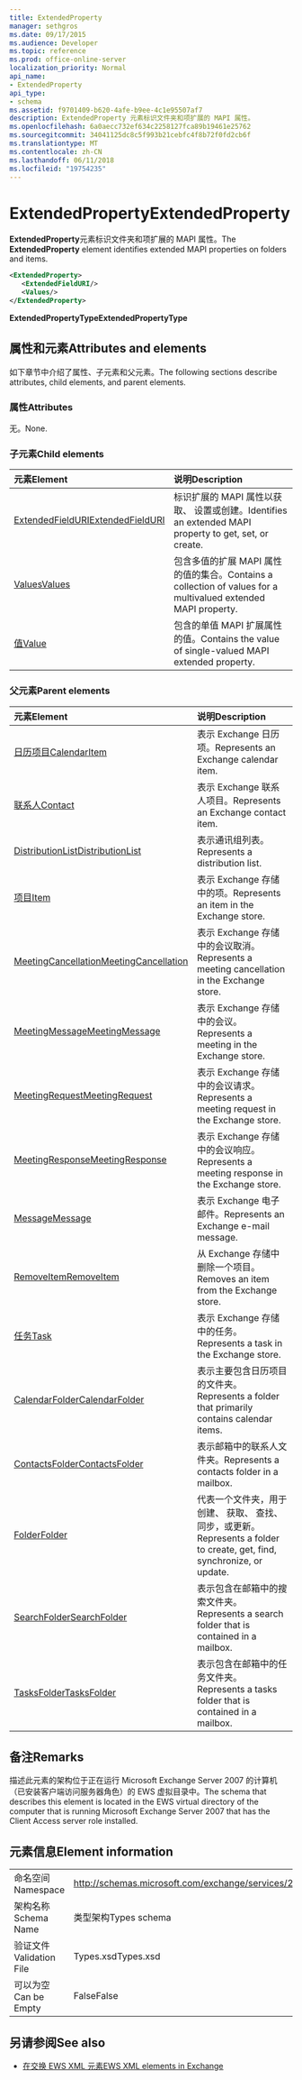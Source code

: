 ```yaml
---
title: ExtendedProperty
manager: sethgros
ms.date: 09/17/2015
ms.audience: Developer
ms.topic: reference
ms.prod: office-online-server
localization_priority: Normal
api_name:
- ExtendedProperty
api_type:
- schema
ms.assetid: f9701409-b620-4afe-b9ee-4c1e95507af7
description: ExtendedProperty 元素标识文件夹和项扩展的 MAPI 属性。
ms.openlocfilehash: 6a0aecc732ef634c2258127fca89b19461e25762
ms.sourcegitcommit: 34041125dc8c5f993b21cebfc4f8b72f0fd2cb6f
ms.translationtype: MT
ms.contentlocale: zh-CN
ms.lasthandoff: 06/11/2018
ms.locfileid: "19754235"
---
```

# <a name="extendedproperty"></a><span data-ttu-id="42d56-103">ExtendedProperty</span><span class="sxs-lookup"><span data-stu-id="42d56-103">ExtendedProperty</span></span>

<span data-ttu-id="42d56-104">**ExtendedProperty**元素标识文件夹和项扩展的 MAPI 属性。</span><span class="sxs-lookup"><span data-stu-id="42d56-104">The **ExtendedProperty** element identifies extended MAPI properties on folders and items.</span></span> 
  
```xml
<ExtendedProperty>
   <ExtendedFieldURI/>
   <Values/>
</ExtendedProperty>
```

 <span data-ttu-id="42d56-105">**ExtendedPropertyType**</span><span class="sxs-lookup"><span data-stu-id="42d56-105">**ExtendedPropertyType**</span></span>
## <a name="attributes-and-elements"></a><span data-ttu-id="42d56-106">属性和元素</span><span class="sxs-lookup"><span data-stu-id="42d56-106">Attributes and elements</span></span>

<span data-ttu-id="42d56-107">如下章节中介绍了属性、子元素和父元素。</span><span class="sxs-lookup"><span data-stu-id="42d56-107">The following sections describe attributes, child elements, and parent elements.</span></span>
  
### <a name="attributes"></a><span data-ttu-id="42d56-108">属性</span><span class="sxs-lookup"><span data-stu-id="42d56-108">Attributes</span></span>

<span data-ttu-id="42d56-109">无。</span><span class="sxs-lookup"><span data-stu-id="42d56-109">None.</span></span>
  
### <a name="child-elements"></a><span data-ttu-id="42d56-110">子元素</span><span class="sxs-lookup"><span data-stu-id="42d56-110">Child elements</span></span>

|<span data-ttu-id="42d56-111">**元素**</span><span class="sxs-lookup"><span data-stu-id="42d56-111">**Element**</span></span>|<span data-ttu-id="42d56-112">**说明**</span><span class="sxs-lookup"><span data-stu-id="42d56-112">**Description**</span></span>|
|:-----|:-----|
|[<span data-ttu-id="42d56-113">ExtendedFieldURI</span><span class="sxs-lookup"><span data-stu-id="42d56-113">ExtendedFieldURI</span></span>](extendedfielduri.md) <br/> |<span data-ttu-id="42d56-114">标识扩展的 MAPI 属性以获取、 设置或创建。</span><span class="sxs-lookup"><span data-stu-id="42d56-114">Identifies an extended MAPI property to get, set, or create.</span></span>  <br/> |
|[<span data-ttu-id="42d56-115">Values</span><span class="sxs-lookup"><span data-stu-id="42d56-115">Values</span></span>](values.md) <br/> |<span data-ttu-id="42d56-116">包含多值的扩展 MAPI 属性的值的集合。</span><span class="sxs-lookup"><span data-stu-id="42d56-116">Contains a collection of values for a multivalued extended MAPI property.</span></span>  <br/> |
|[<span data-ttu-id="42d56-117">值</span><span class="sxs-lookup"><span data-stu-id="42d56-117">Value</span></span>](value.md) <br/> |<span data-ttu-id="42d56-118">包含的单值 MAPI 扩展属性的值。</span><span class="sxs-lookup"><span data-stu-id="42d56-118">Contains the value of single-valued MAPI extended property.</span></span>  <br/> |
   
### <a name="parent-elements"></a><span data-ttu-id="42d56-119">父元素</span><span class="sxs-lookup"><span data-stu-id="42d56-119">Parent elements</span></span>

|<span data-ttu-id="42d56-120">**元素**</span><span class="sxs-lookup"><span data-stu-id="42d56-120">**Element**</span></span>|<span data-ttu-id="42d56-121">**说明**</span><span class="sxs-lookup"><span data-stu-id="42d56-121">**Description**</span></span>|
|:-----|:-----|
|[<span data-ttu-id="42d56-122">日历项目</span><span class="sxs-lookup"><span data-stu-id="42d56-122">CalendarItem</span></span>](calendaritem.md) <br/> |<span data-ttu-id="42d56-123">表示 Exchange 日历项。</span><span class="sxs-lookup"><span data-stu-id="42d56-123">Represents an Exchange calendar item.</span></span>  <br/> |
|[<span data-ttu-id="42d56-124">联系人</span><span class="sxs-lookup"><span data-stu-id="42d56-124">Contact</span></span>](contact.md) <br/> |<span data-ttu-id="42d56-125">表示 Exchange 联系人项目。</span><span class="sxs-lookup"><span data-stu-id="42d56-125">Represents an Exchange contact item.</span></span>  <br/> |
|[<span data-ttu-id="42d56-126">DistributionList</span><span class="sxs-lookup"><span data-stu-id="42d56-126">DistributionList</span></span>](distributionlist.md) <br/> |<span data-ttu-id="42d56-127">表示通讯组列表。</span><span class="sxs-lookup"><span data-stu-id="42d56-127">Represents a distribution list.</span></span>  <br/> |
|[<span data-ttu-id="42d56-128">项目</span><span class="sxs-lookup"><span data-stu-id="42d56-128">Item</span></span>](item.md) <br/> |<span data-ttu-id="42d56-129">表示 Exchange 存储中的项。</span><span class="sxs-lookup"><span data-stu-id="42d56-129">Represents an item in the Exchange store.</span></span>  <br/> |
|[<span data-ttu-id="42d56-130">MeetingCancellation</span><span class="sxs-lookup"><span data-stu-id="42d56-130">MeetingCancellation</span></span>](meetingcancellation.md) <br/> |<span data-ttu-id="42d56-131">表示 Exchange 存储中的会议取消。</span><span class="sxs-lookup"><span data-stu-id="42d56-131">Represents a meeting cancellation in the Exchange store.</span></span>  <br/> |
|[<span data-ttu-id="42d56-132">MeetingMessage</span><span class="sxs-lookup"><span data-stu-id="42d56-132">MeetingMessage</span></span>](meetingmessage.md) <br/> |<span data-ttu-id="42d56-133">表示 Exchange 存储中的会议。</span><span class="sxs-lookup"><span data-stu-id="42d56-133">Represents a meeting in the Exchange store.</span></span>  <br/> |
|[<span data-ttu-id="42d56-134">MeetingRequest</span><span class="sxs-lookup"><span data-stu-id="42d56-134">MeetingRequest</span></span>](meetingrequest.md) <br/> |<span data-ttu-id="42d56-135">表示 Exchange 存储中的会议请求。</span><span class="sxs-lookup"><span data-stu-id="42d56-135">Represents a meeting request in the Exchange store.</span></span>  <br/> |
|[<span data-ttu-id="42d56-136">MeetingResponse</span><span class="sxs-lookup"><span data-stu-id="42d56-136">MeetingResponse</span></span>](meetingresponse.md) <br/> |<span data-ttu-id="42d56-137">表示 Exchange 存储中的会议响应。</span><span class="sxs-lookup"><span data-stu-id="42d56-137">Represents a meeting response in the Exchange store.</span></span>  <br/> |
|[<span data-ttu-id="42d56-138">Message</span><span class="sxs-lookup"><span data-stu-id="42d56-138">Message</span></span>](message-ex15websvcsotherref.md) <br/> |<span data-ttu-id="42d56-139">表示 Exchange 电子邮件。</span><span class="sxs-lookup"><span data-stu-id="42d56-139">Represents an Exchange e-mail message.</span></span>  <br/> |
|[<span data-ttu-id="42d56-140">RemoveItem</span><span class="sxs-lookup"><span data-stu-id="42d56-140">RemoveItem</span></span>](removeitem.md) <br/> |<span data-ttu-id="42d56-141">从 Exchange 存储中删除一个项目。</span><span class="sxs-lookup"><span data-stu-id="42d56-141">Removes an item from the Exchange store.</span></span>  <br/> |
|[<span data-ttu-id="42d56-142">任务</span><span class="sxs-lookup"><span data-stu-id="42d56-142">Task</span></span>](task.md) <br/> |<span data-ttu-id="42d56-143">表示 Exchange 存储中的任务。</span><span class="sxs-lookup"><span data-stu-id="42d56-143">Represents a task in the Exchange store.</span></span>  <br/> |
|[<span data-ttu-id="42d56-144">CalendarFolder</span><span class="sxs-lookup"><span data-stu-id="42d56-144">CalendarFolder</span></span>](calendarfolder.md) <br/> |<span data-ttu-id="42d56-145">表示主要包含日历项目的文件夹。</span><span class="sxs-lookup"><span data-stu-id="42d56-145">Represents a folder that primarily contains calendar items.</span></span>  <br/> |
|[<span data-ttu-id="42d56-146">ContactsFolder</span><span class="sxs-lookup"><span data-stu-id="42d56-146">ContactsFolder</span></span>](contactsfolder.md) <br/> |<span data-ttu-id="42d56-147">表示邮箱中的联系人文件夹。</span><span class="sxs-lookup"><span data-stu-id="42d56-147">Represents a contacts folder in a mailbox.</span></span>  <br/> |
|[<span data-ttu-id="42d56-148">Folder</span><span class="sxs-lookup"><span data-stu-id="42d56-148">Folder</span></span>](folder.md) <br/> |<span data-ttu-id="42d56-149">代表一个文件夹，用于创建、 获取、 查找、 同步，或更新。</span><span class="sxs-lookup"><span data-stu-id="42d56-149">Represents a folder to create, get, find, synchronize, or update.</span></span>  <br/> |
|[<span data-ttu-id="42d56-150">SearchFolder</span><span class="sxs-lookup"><span data-stu-id="42d56-150">SearchFolder</span></span>](searchfolder.md) <br/> |<span data-ttu-id="42d56-151">表示包含在邮箱中的搜索文件夹。</span><span class="sxs-lookup"><span data-stu-id="42d56-151">Represents a search folder that is contained in a mailbox.</span></span>  <br/> |
|[<span data-ttu-id="42d56-152">TasksFolder</span><span class="sxs-lookup"><span data-stu-id="42d56-152">TasksFolder</span></span>](tasksfolder.md) <br/> |<span data-ttu-id="42d56-153">表示包含在邮箱中的任务文件夹。</span><span class="sxs-lookup"><span data-stu-id="42d56-153">Represents a tasks folder that is contained in a mailbox.</span></span>  <br/> |
   
## <a name="remarks"></a><span data-ttu-id="42d56-154">备注</span><span class="sxs-lookup"><span data-stu-id="42d56-154">Remarks</span></span>

<span data-ttu-id="42d56-155">描述此元素的架构位于正在运行 Microsoft Exchange Server 2007 的计算机（已安装客户端访问服务器角色）的 EWS 虚拟目录中。</span><span class="sxs-lookup"><span data-stu-id="42d56-155">The schema that describes this element is located in the EWS virtual directory of the computer that is running Microsoft Exchange Server 2007 that has the Client Access server role installed.</span></span>
  
## <a name="element-information"></a><span data-ttu-id="42d56-156">元素信息</span><span class="sxs-lookup"><span data-stu-id="42d56-156">Element information</span></span>

|||
|:-----|:-----|
|<span data-ttu-id="42d56-157">命名空间</span><span class="sxs-lookup"><span data-stu-id="42d56-157">Namespace</span></span>  <br/> |http://schemas.microsoft.com/exchange/services/2006/types  <br/> |
|<span data-ttu-id="42d56-158">架构名称</span><span class="sxs-lookup"><span data-stu-id="42d56-158">Schema Name</span></span>  <br/> |<span data-ttu-id="42d56-159">类型架构</span><span class="sxs-lookup"><span data-stu-id="42d56-159">Types schema</span></span>  <br/> |
|<span data-ttu-id="42d56-160">验证文件</span><span class="sxs-lookup"><span data-stu-id="42d56-160">Validation File</span></span>  <br/> |<span data-ttu-id="42d56-161">Types.xsd</span><span class="sxs-lookup"><span data-stu-id="42d56-161">Types.xsd</span></span>  <br/> |
|<span data-ttu-id="42d56-162">可以为空</span><span class="sxs-lookup"><span data-stu-id="42d56-162">Can be Empty</span></span>  <br/> |<span data-ttu-id="42d56-163">False</span><span class="sxs-lookup"><span data-stu-id="42d56-163">False</span></span>  <br/> |
   
## <a name="see-also"></a><span data-ttu-id="42d56-164">另请参阅</span><span class="sxs-lookup"><span data-stu-id="42d56-164">See also</span></span>



- [<span data-ttu-id="42d56-165">在交换 EWS XML 元素</span><span class="sxs-lookup"><span data-stu-id="42d56-165">EWS XML elements in Exchange</span></span>](ews-xml-elements-in-exchange.md)

